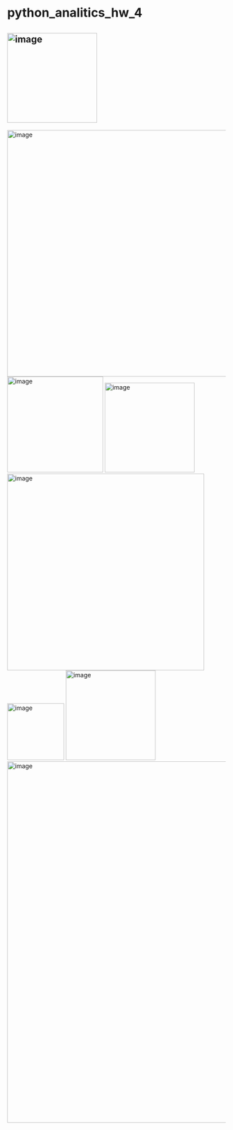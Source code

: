 # python_analitics_hw_4

## <img width="207" alt="image" src="https://github.com/KovaAlex/python_analitics_hw_4/assets/123964805/48292f61-6383-4546-a398-ae124feae592">

<img width="569" alt="image" src="https://github.com/KovaAlex/python_analitics_hw_4/assets/123964805/427f206d-bf10-4d1c-95d7-47b98e40908f">

<img width="221" alt="image" src="https://github.com/KovaAlex/python_analitics_hw_4/assets/123964805/d6c7bc7f-cfdd-4bd0-b78d-056b86c65e1a">


<img width="207" alt="image" src="https://github.com/KovaAlex/python_analitics_hw_4/assets/123964805/353e1afa-552d-48db-a08c-658478f02b80">

<img width="454" alt="image" src="https://github.com/KovaAlex/python_analitics_hw_4/assets/123964805/e608e1e7-7d93-43c2-a7fb-8409ef3eb714">


<img width="131" alt="image" src="https://github.com/KovaAlex/python_analitics_hw_4/assets/123964805/0dca6388-1e78-437f-b894-ead5b5827d43">

<img width="207" alt="image" src="https://github.com/KovaAlex/python_analitics_hw_4/assets/123964805/a7601a80-9759-462a-b7ac-48baae1a2b76">


<img width="834" alt="image" src="https://github.com/KovaAlex/python_analitics_hw_4/assets/123964805/990393f6-cf7c-4df4-a511-551b110a2f6e">



